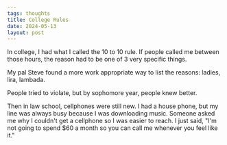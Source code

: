 ```yaml
---
tags: thoughts
title: College Rules
date: 2024-05-13
layout: post
---
```


In college, I had what I called the 10 to 10 rule. If people called me between those hours, the reason had to be one of 3 very specific things.

My pal Steve found a more work appropriate way to list the reasons: ladies, lira, lambada.

People tried to violate, but by sophomore year, people knew better.

Then in law school, cellphones were still new. I had a house phone, but my line was always busy because I was downloading music. Someone asked me why I couldn't get a cellphone so I was easier to reach. I just said, "I'm not going to spend $60 a month so you can call me whenever you feel like it."
